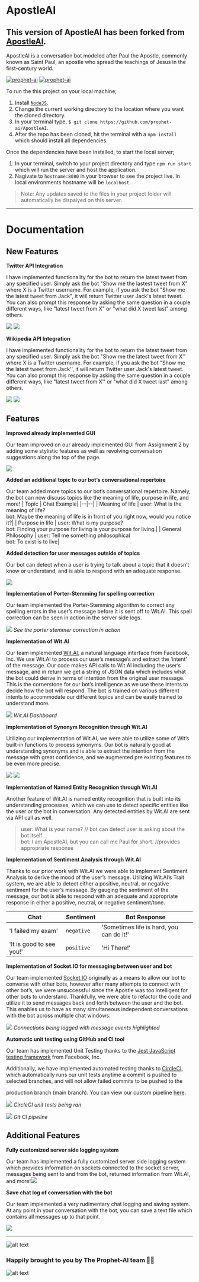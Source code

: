 # ApostleAI

## This version of ApostleAI has been forked from [ApostleAI](https://github.com/prophet-ai/ApostleAI).

ApostleAI is a conversation bot modeled after Paul the Apostle, commonly known as Saint Paul, an apostle who spread the teachings of Jesus in the first-century world.

[![prophet-ai](https://circleci.com/gh/prophet-ai/ApostleAI/tree/automatic-unit-testing.svg?style=shield)](https://circleci.com/gh/prophet-ai/ApostleAI)
[![prophet-ai](https://circleci.com/gh/prophet-ai/ApostleAI/tree/automatic-unit-testing.svg?style=svg)](https://circleci.com/gh/prophet-ai/ApostleAI)

To run the this project on your local machine;
1. Install [`NodeJS`](https://nodejs.org/en/download/).
2. Change the current working directory to the location where you want the cloned directory.
3. In your terminal type, `$ git clone https://github.com/prophet-ai/ApostleAI`.
5. After the repo has been cloned, hit the terminal with a `npm install` which should install all dependencies.

Once the dependencies have been installed, to start the local server;
1. In your terminal, switch to your project directory and type `npm run start` which will run the server and host the application.
2. Nagivate to `hostname:8080` in your browser to see the project live. In local environments hostname will be `localhost`.

> Note: Any updates saved to the files in your project folder will automatically be dispalyed on this server.
---
# Documentation

## New Features

**Twitter API Integration**

I have implemented functionality for the bot to return the latest tweet from any specified user. Simply ask the bot "Show me the lastest tweet from X" where X is a Twitter username. For example, if you ask the bot "Show me the latest tweet from Jack", it will return Twitter user Jack's latest tweet. You can also prompt this response by asking the same question in a couple different ways, like "latest tweet from X" or "what did X tweet last" among others.

**![](https://i.imgur.com/o0yO1Ld.png)**
**![](https://i.imgur.com/b6WP5Nt.png)**

**Wikipedia API Integration**

I have implemented functionality for the bot to return the latest tweet from any specified user. Simply ask the bot "Show me the latest tweet from X'' where X is a Twitter username. For example, if you ask the bot "Show me the latest tweet from Jack'', it will return Twitter user Jack's latest tweet. You can also prompt this response by asking the same question in a couple different ways, like "latest tweet from X'' or "what did X tweet last" among others.

**![](https://i.imgur.com/QNRinRS.png)**
**![](https://i.imgur.com/1zFfQTE.png)**

## Features

**Improved already implemented GUI**

Our team improved on our already implemented GUI from Assignment 2 by adding some stylistic features as well as revolving conversation suggestions along the top of the page.

**![](https://lh5.googleusercontent.com/owrMG2ecGGikl0MJm1uH4UFDpf-vaAqNDPvLOtnvqu-VfEB_dEpon4tdSdqPADqZHm1Jerwp0WGmMe1-3rKO3ZhnnGQlIxcxvqROvvfWRPlyvmTANofgPS8xc4uPpubdcsmlJnoL)**

**Added an additional topic to our bot’s conversational repertoire**

Our team added more topics to our bot’s conversational repertoire. Namely, the bot can now discuss topics like the meaning of life, purpose in life, and more!
| Topic | Chat Example|
|--|--|
| Meaning of life | user: What is the meaning of life?<br>bot: Maybe the meaning of life is in front of you right now, would you notice it?|
| Purpose in life | user: What is my purpose? <br>bot: Finding your purpose for living is your purpose for living.|
| General Philosophy | user: Tell me something philosophical <br>bot: To exist is to live|


**Added detection for user messages outside of topics**

Our bot can detect when a user is trying to talk about a topic that it doesn’t know or understand, and is able to respond with an adequate response.

**![](https://lh5.googleusercontent.com/IEIk-leTmoVvWKPtMgS_-k6L6fPL5d4kANB0rcsYMjoSQT-8zV1muMuRHffoXc957Q6fEae7cgQGAIsmcSHbXjEOXJ_ekNNHs6q917OOLgdrLjgmPX-_cFrH9DNKz5mNHkiwTzaK)**

**Implementation of Porter-Stemming for spelling correction**

Our team implemented the Porter-Stemming algorithm to correct any spelling errors in the user’s message before it is sent off to Wit.AI. This spell correction can be seen in action in the server side logs.

**![](https://lh4.googleusercontent.com/dpYPR9oocJkP4U-hotNCpqVgHP904s_ewabgJNI_HDfh4ZrUrGVMJmduXWzqLUvJ85W9yhAFRMlmJscBGePf_5BKYg3Gb3V6c4yoosZWa5HJ2jrGwmTsxFMMo75s4gBsxUI7Mnvw)**
*See the porter stemmer correction in action*

**Implementation of Wit.AI**

Our team implemented [Wit.AI](https://wit.ai/), a natural language interface from Facebook, Inc. We use Wit.AI to process our user’s message’s and extract the ‘intent’ of the message. Our code makes API calls to Wit.AI including the user’s message, and in return we get a string of JSON data which includes what the bot could derive in terms of intention from the original user message. This is the cornerstone for our bot’s intelligence as we use these intents to decide how the bot will respond. The bot is trained on various different intents to accommodate our different topics and can be easily trained to understand more.

**![](https://lh3.googleusercontent.com/VTElfTCfeHmNmJTxaSjO2zPvJyQlntps6OyYU59zvtRn3gqPbwnUa5CpET7-N2ua5bleIjQaPkwuhO7XV7xNq3tsD4EgB_mpF-1AVBvTZSyvgPAo_bSsrguhF8qqvze6yt8D9EzN)**
*Wit.AI Dashboard*

**Implementation of Synonym Recognition through Wit.AI**

Utilizing our implementation of Wit.AI, we were able to utilize some of Wit’s built-in functions to process synonyms. Our bot is naturally good at understanding synonyms and is able to extract the intention from the message with great confidence, and we augmented pre existing features to be even more precise.

**![](https://i.imgur.com/2bHBz6o.png)**
**![](https://i.imgur.com/1ymTNhj.png)**

**Implementation of Named Entity Recognition through Wit.AI**

Another feature of Wit.AI is named entity recognition that is built into its understanding processes, which we can use to detect specific entities like the user or the bot in conversation. Any detected entities by Wit.AI are sent via API call as well.

> user: What is your name? // bot can detect user is asking about the bot itself<br>bot: I am ApostleAI, but you can call me Paul for short. //provides appropriate response

**Implementation of Sentiment Analysis through Wit.AI**

Thanks to our prior work with Wit.AI we were able to implement Sentiment Analysis to derive the mood of the user’s message. Utilizing Wit.AI’s Trait system, we are able to detect either a positive, neutral, or negative sentiment for the user’s message. By gauging the sentiment of the message, our bot is able to respond with an adequate and appropriate response in either a positive, neutral, or negative sentiment/tone.

| Chat | Sentiment | Bot Response |
|--|--|--|
| 'I failed my exam' | `negative` | 'Sometimes life is hard, you can do it!' |
| 'It is good to see you!' | `positive` | 'Hi There!' |

**Implementation of Socket.IO for messaging between user and bot**

Our team implemented [Socket.IO](https://socket.io/)  originally as a means to allow our bot to converse with other bots, however after many attempts to connect with other bot’s, we were unsuccessful since the Apostle was too intelligent for other bots to understand. Thankfully, we were able to refactor the code and utilize it to send messages back and forth between the user and the bot. This enables us to have as many simultaneous independent conversations with the bot across multiple chat windows.

**![](https://lh4.googleusercontent.com/0RkTdH7Nhwq8BJGWMcr15IP8gLJOgtBjfIaspZCxBdwxf8B8bExs4nou79Fq_IbCrbidPUC3WTKx2THpDZAt7m4EqNm1R1r8i-lesZ0d3gpgEpr8tKJf1timZ6YzzYlEdEgf-EvK)**
*Connections being logged with message events highlighted*

**Automatic unit testing using GitHub and CI tool**

Our team has implemented Unit Testing thanks to the [Jest JavaScript testing framework](https://jestjs.io/) from Facebook, Inc.

Additionally, we have implemented automated testing thanks to [CircleCI](https://circleci.com/), which automatically runs our unit tests anytime a commit is pushed to selected branches, and will not allow failed commits to be pushed to the

production branch (main branch). You can view our custom pipeline [here](https://circleci.com/gh/prophet-ai/ApostleAI).

**![](https://lh5.googleusercontent.com/yQaNyIrPnc62JMhoNEZEctFg-kTWhO6lFOcn740OtgNsRTRTawcjnVjjX75B8inWT4rzCjcSMIFfQeSho53QcDjjV6AZYB-CpVwcnTHVqhr9insUsTaA-jbpb1GLfGAYdEi_BS6M)**
*CircleCI unit tests being ran*

**![](https://lh3.googleusercontent.com/qhMO6-To__m17XlMVUlCNV_nAFdZ0upmRNtObRQ5kcgsMan262JB7D1xmN8WEERlMYrU34ZVIh9BhtOTv0GPB0Or5SaxsWMjSoDTOlGsmcWPIC_k8aobPQcv_SjbeusqOL14klPA)**
*Git CI pipeline*

## Additional Features

**Fully customized server side logging system**

Our team has implemented a fully customized server side logging system which provides information on sockets connected to the socket server, messages being sent to and from the bot, returned information from Wit.AI, and more!![](https://lh5.googleusercontent.com/NzIr3kIehRWijiT-Ef88v6c_JrCUToUqGyivcf5y0HRCFWHDRWmVPC0hHY95toCAYVNmOfsYL8m0gSyX4zi_YwL_5F_dFQYxFXCVKbZdxaAphsahkB7_abfVSLBo3zKga7e2yTEx)

**Save chat log of conversation with the bot**

Our team implemented a very rudimentary chat logging and saving system. At any point in your conversation with the bot, you can save a text file which contains all messages up to that point.

**![](https://lh3.googleusercontent.com/TywCPETfChpX_gzTwyKqUa4Wkhs9dA0O_dmgkluhGnZdHHNlzfXDp-I7wh7RUewHuiJAAC6P2OXkhE9FY3Gyu1pA9BDkk4Oh97npcJDo_bFU3I5P3rxfZYZxPrLIYp7Fsj-9qCVA)**

---
![alt text](https://upload.wikimedia.org/wikipedia/commons/thumb/6/67/The_Predication_of_Saint_Paul_LACMA_M.2000.179.24.jpg/800px-The_Predication_of_Saint_Paul_LACMA_M.2000.179.24.jpg)

### Happily brought to you by The Prophet-AI team 👁⃤
![alt text](https://avatars.githubusercontent.com/u/78770750?s=200&v=4)

